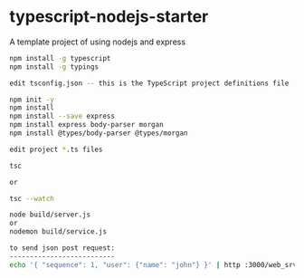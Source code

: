 # typescript-nodejs-starter
A template project of using nodejs and express
````bash
npm install -g typescript
npm install -g typings

edit tsconfig.json -- this is the TypeScript project definitions file

npm init -y
npm install
npm install --save express
npm install express body-parser morgan
npm install @types/body-parser @types/morgan

edit project *.ts files

tsc 

or

tsc --watch

node build/server.js
or 
nodemon build/service.js

to send json post request:
--------------------------
echo '{ "sequence": 1, "user": {"name": "john"} }' | http :3000/web_srv

````
